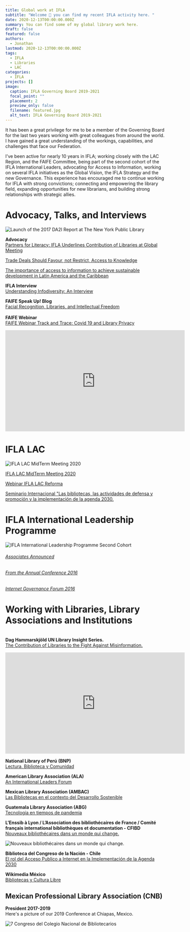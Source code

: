 ```yaml
---
title: Global work at IFLA
subtitle: "Welcome 👋 you can find my recent IFLA activity here. "
date: 2020-12-13T00:00:00.000Z
summary: You can find some of my global library work here.
draft: false
featured: false
authors:
  - Jonathan
lastmod: 2020-12-13T00:00:00.000Z
tags:
  - IFLA
  - Libraries
  - LAC
categories:
  - IFLA
projects: []
image:
  caption: IFLA Governing Board 2019-2021
  focal_point: ""
  placement: 2
  preview_only: false
  filename: featured.jpg
  alt_text: IFLA Governing Board 2019-2021
---
```

It has been a great privilege for me to be a member of the Governing Board for the last two years working with great colleagues from around the world. I have gained a great understanding of the workings, capabilities, and challenges that face our Federation.

I've been active for nearly 10 years in IFLA; working closely with the LAC Region, and the FAIFE Committee, being part of the second cohort of the IFLA International Leaders, advocating for Access to Information, working on several IFLA initiatives as the Global Vision, the IFLA Strategy and the new Governance. This experience has encouraged me to continue working for IFLA with strong convictions; connecting and empowering the library field, expanding opportunities for new librarians, and building strong relationships with strategic allies.



# **Advocacy, Talks, and Interviews**

![Launch of the 2017 DA2I Report at The New York Public Library](35905294391_ddb08409f2_c.jpg "Launch of the 2017 DA2I Report at The New York Public Library")

**Advocacy**\
[Partners for Literacy: IFLA Underlines Contribution of Libraries at Global Meeting](https://www.ifla.org/ES/node/91755)

[Trade Deals Should Favour, not Restrict, Access to Knowledge](https://www.ifla.org/node/18575)

[The importance of access to information to achieve sustainable development in Latin America and the Caribbean](https://www.ifla.org/node/37053)

**IFLA Interview** \
[Understanding Infodiversity: An Interview](https://www.ifla.org/ES/node/93576)

**FAIFE Speak Up! Blog**\
[Facial Recognition, Libraries, and Intellectual Freedom ](https://blogs.ifla.org/faife/2019/08/19/facial-recognition-libraries-and-intellectual-freedom/)\
\
**FAIFE Webinar**\
[FAIFE Webinar Track and Trace: Covid 19 and Library Privacy](https://www.youtube.com/watch?v=0C2yCubkqT4&t=2576s)

<iframe width="560" height="315" src="https://www.youtube.com/embed/0C2yCubkqT4" frameborder="0" allow="accelerometer; autoplay; clipboard-write; encrypted-media; gyroscope; picture-in-picture" allowfullscreen></iframe>

# **IFLA LAC**

![IFLA LAC MidTerm Meeting 2020](ifla-lac.jpg "IFLA LAC MidTerm Meeting 2020")

[IFLA LAC MidTerm Meeting 2020](https://www.ifla.org/node/92866)

[Webinar IFLA LAC Reforma](https://www.ifla.org/ES/node/93443)

[Seminario Internacional "Las bibliotecas, las actividades de defensa y promoción y la implementación de la agenda 2030.](https://www.ifla.org/files/assets/lac/programachileesp.pdf)

# **IFLA International Leadership Programme**

![IFLA International Leadership Programme Second Cohort](ifla-leaders_0.jpg "IFLA International Leadership Programme Second Cohort")

###### [Associates Announced](https://www.ifla.org/node/10587)

###### [From the Annual Conference 2016 ](https://www.ifla.org/ES/node/10801)

###### [Internet Governance Forum 2016](https://www.ifla.org/node/11031)

# **Working with Libraries, Library Associations and Institutions**

\
**Dag Hammarskjöld UN Library Insight Series.**\
[The Contribution of Libraries to the Fight Against Misinformation.](https://research.un.org/conferences/webinars)

 <iframe width="560" height="315" src="https://www.youtube.com/embed/hyBMnVZhcMU" frameborder="0" allow="accelerometer; autoplay; clipboard-write; encrypted-media; gyroscope; picture-in-picture" allowfullscreen></iframe>

**National Library of Perú** **(BNP)**\
[Lectura, Biblioteca y Comunidad ](http://aulavirtual.bnp.edu.pe/course/view.php?id=9)

**American Library Association (ALA)**\
[An International Leaders Forum](https://www.eventscribe.com/2019/ALA-Annual/fsPopup.asp?Mode=presInfo&PresentationID=499414)

**Mexican Library Association (AMBAC)**\
[Las Bibliotecas en el contexto del Desarrollo Sostenible](https://www.youtube.com/watch?v=INGsXE0nO5g)

**Guatemala Library Association (ABG)**\
[Tecnologia en tiempos de pandemia](https://www.youtube.com/watch?v=CfVZN9NUmOQ)

**L’Enssib à Lyon / L’Association des bibliothécaires de France / Comité français international bibliothèques et documentation - CFIBD** \
[Nouveaux bibliothécaires dans un monde qui change.](http://nouveauxbibliothecaires.cfibd.fr/)

![[Nouveaux bibliothécaires dans un monde qui change.](http://nouveauxbibliothecaires.cfibd.fr/)](cfibd.jpg "[Nouveaux bibliothécaires dans un monde qui change.](http://nouveauxbibliothecaires.cfibd.fr/)")

**Biblioteca del Congreso de la Nación - Chile** \
[El rol del Acceso Publico a Internet en la Implementación de la Agenda 2030](https://www.youtube.com/watch?v=oaXdHmzHlXY&t=54s)

**Wikimedia México** \
[Bibliotecas y Cultura Libre](https://www.facebook.com/watch/live/?v=2554067794805266&ref=watch_permalink)



## Mexican Professional Library Association (CNB) 

**President 2017-2019** \
Here's a picture of our 2019 Conference at Chiapas, Mexico.

![7 Congreso del Colegio Nacional de Bibliotecarios](congreso.jpg "7 Congreso del Colegio Nacional de Bibliotecarios")